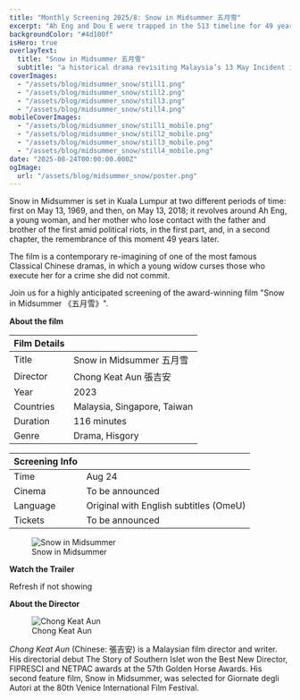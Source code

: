 ```yaml
---
title: "Monthly Screening 2025/8: Snow in Midsummer 五月雪"
excerpt: "Ah Eng and Dou E were trapped in the 513 timeline for 49 years. Post-election tensions rose in 1969 Cantonese street opera Snow in June was performed in a Kuala Lumpur neighborhood, with Dou E played by the troupe master. During a riot, Ah Eng and her mother sought refuge in the troupe, losing contact with her brother and father. In 2018, Ah Eng returned to Kuala Lumpur where she met Dou E in the cemetery."
backgroundColor: "#4d100f"
isHero: true
overlayText:
  title: "Snow in Midsummer 五月雪"
  subtitle: "a historical drama revisiting Malaysia’s 13 May Incident in 1969 and its lingering scars"
coverImages:
  - "/assets/blog/midsummer_snow/still1.png"
  - "/assets/blog/midsummer_snow/still2.png"
  - "/assets/blog/midsummer_snow/still3.png"
  - "/assets/blog/midsummer_snow/still4.png"
mobileCoverImages:
  - "/assets/blog/midsummer_snow/still1_mobile.png"
  - "/assets/blog/midsummer_snow/still2_mobile.png"
  - "/assets/blog/midsummer_snow/still3_mobile.png"
  - "/assets/blog/midsummer_snow/still4_mobile.png"
date: "2025-08-24T00:00:00.000Z"
ogImage:
  url: "/assets/blog/midsummer_snow/poster.png"
---
```


Snow in Midsummer is set in Kuala Lumpur at two different periods of time: first on May 13, 1969, and then, on May 13, 2018; it revolves around Ah Eng, a young woman, and her mother who lose contact with the father and brother of the first amid political riots, in the first part, and, in a second chapter, the remembrance of this moment 49 years later.

The film is a contemporary re-imagining of one of the most famous Classical Chinese dramas, in which a young widow curses those who execute her for a crime she did not commit.

Join us for a highly anticipated screening of the award-winning film "Snow in Midsummer 《五月雪》".

**About the film**

| Film Details |                             |
| ------------ | --------------------------- |
| Title        | Snow in Midsummer 五月雪    |
| Director     | Chong Keat Aun 張吉安       |
| Year         | 2023                        |
| Countries    | Malaysia, Singapore, Taiwan |
| Duration     | 116 minutes                 |
| Genre        | Drama, Hisgory              |

| Screening Info |                                        |
| -------------- | -------------------------------------- |
| Time           | Aug 24                                 |
| Cinema         | To be announced                        |
| Language       | Original with English subtitles (OmeU) |
| Tickets        | To be announced                        |

<figure>
  <img src="/assets/blog/midsummer_snow/poster.png" alt="Snow in Midsummer" />
  <figcaption>Snow in Midsummer</figcaption>
</figure>

**Watch the Trailer**

Refresh if not showing

<div class="youtube-embed" data-video-id="oZtgGSRTYac" data-title="Snow in Midsummer"></div>

**About the Director**

<figure>
  <img src="/assets/blog/midsummer_snow/chongkeataun.png" alt="Chong Keat Aun" />
  <figcaption>Chong Keat Aun</figcaption>
</figure>

_Chong Keat Aun_ (Chinese: 張吉安) is a Malaysian film director and writer. His directorial debut The Story of Southern Islet won the Best New Director, FIPRESCI and NETPAC awards at the 57th Golden Horse Awards. His second feature film, Snow in Midsummer, was selected for Giornate degli Autori at the 80th Venice International Film Festival.
